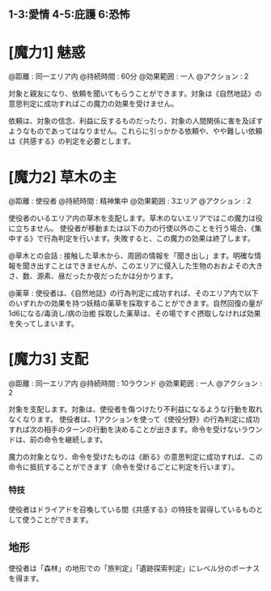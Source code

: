 ## 1-3:愛情	4-5:庇護	6:恐怖

# [魔力1] 魅惑

@距離 : 同一エリア内	@持続時間 : 60分	@効果範囲 : 一人	@アクション : 2

対象と親友になり、依頼を聞いてもらうことができます。対象は《自然地誌》の意思判定に成功すればこの魔力の効果を受けません。

依頼は、対象の信念、利益に反するものだったり、対象の人間関係に害を及ぼすようなものであってはなりません。これらに引っかかる依頼や、やや難しい依頼は《共感する》の判定を必要とします。

# [魔力2] 草木の主

@距離 : 使役者	@持続時間 : 精神集中	@効果範囲 : 3エリア	@アクション : 2

使役者のいるエリア内の草木を支配します。草木のないエリアではこの魔力は役に立ちません。
使役者が移動または以下の力の行使以外のことを行う場合、《集中する》で行為判定を行います。失敗すると、この魔力の効果は終了します。

@草木との会話 : 接触した草木から、周囲の情報を「聞き出し」ます。明確な情報を聞き出すことはできませんが、このエリアに侵入した生物のおおよその大きさ、数、源素、昼だったか夜だったかは分かります。

@薬草 : 使役者は、《自然地誌》の行為判定に成功すれば、そのエリア内で以下のいずれかの効果を持つ妖精の薬草を採取することができます。自然回復の量が1d6になる/毒消し/病の治癒
採取した薬草は、その場ですぐ摂取しなければ効果を失ってしまいます。

# [魔力3] 支配

@距離 : 同一エリア内	@持続時間 : 10ラウンド	@効果範囲 : 一人	@アクション : 2

対象を支配します。対象は、使役者を傷つけたり不利益になるような行動を取れなくなります。
使役者は、1アクションを使って《使役分野》の行為判定に成功すれば次の相手のターンの行動を決めることが出きます。命令を受けないラウンドは、前の命令を継続します。

魔力の対象となり、命令を受けたものは《断る》の意思判定に成功すれば、この命令に抵抗することができます（命令を受けるごとに判定を行います）。

### 特技

使役者はドライアドを召喚している間《共感する》の特技を習得しているものとして使うことができます。

## 地形

使役者は「森林」の地形での「旅判定」「遺跡探索判定」にレベル分のボーナスを得ます。
